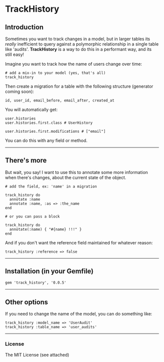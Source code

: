 # TrackHistory

## Introduction

Sometimes you want to track changes in a model, but in larger tables its _really_ inefficient to query against a polymorphic relationship in a single table like 'audits'.  __TrackHistory__ is a way to do this in a performant way, and its still easy!

Imagine you want to track how the name of users change over time:

    # add a mix-in to your model (yes, that's all)
    track_history

Then create a migration for a table with the following structure (generator coming soon):

    id, user_id, email_before, email_after, created_at

You will automatically get:

    user.histories
    user.histories.first.class # UserHistory

    user.histories.first.modifications # ["email"]

You can do this with any field or method.

---

## There's more

But wait, you say!  I want to use this to annotate some more information when there's changes, about the current state of the object.

    # add the field, ex: 'name' in a migration
    
    track_history do
      annotate :name
      annotate :name, :as => :the_name
    end

    # or you can pass a block

    track_history do
      annotate(:name) { "#{name} !!!" }
    end

And if you don't want the reference field maintained for whatever reason:

    track_history :reference => false

---

## Installation (in your Gemfile)

    gem 'track_history', '0.0.5'

---

## Other options

If you need to change the name of the model, you can do something like:

    track_history :model_name => 'UserAudit'
    track_history :table_name => 'user_audits'

---

### License

The MIT License (see attached)
